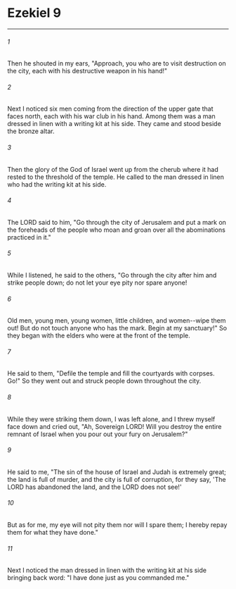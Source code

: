 # Ezekiel 9
***



###### 1 
Then he shouted in my ears, "Approach, you who are to visit destruction on the city, each with his destructive weapon in his hand!" 

###### 2 
Next I noticed six men coming from the direction of the upper gate that faces north, each with his war club in his hand. Among them was a man dressed in linen with a writing kit at his side. They came and stood beside the bronze altar. 

###### 3 
Then the glory of the God of Israel went up from the cherub where it had rested to the threshold of the temple. He called to the man dressed in linen who had the writing kit at his side. 

###### 4 
The LORD said to him, "Go through the city of Jerusalem and put a mark on the foreheads of the people who moan and groan over all the abominations practiced in it." 

###### 5 
While I listened, he said to the others, "Go through the city after him and strike people down; do not let your eye pity nor spare anyone! 

###### 6 
Old men, young men, young women, little children, and women--wipe them out! But do not touch anyone who has the mark. Begin at my sanctuary!" So they began with the elders who were at the front of the temple. 

###### 7 
He said to them, "Defile the temple and fill the courtyards with corpses. Go!" So they went out and struck people down throughout the city. 

###### 8 
While they were striking them down, I was left alone, and I threw myself face down and cried out, "Ah, Sovereign LORD! Will you destroy the entire remnant of Israel when you pour out your fury on Jerusalem?" 

###### 9 
He said to me, "The sin of the house of Israel and Judah is extremely great; the land is full of murder, and the city is full of corruption, for they say, 'The LORD has abandoned the land, and the LORD does not see!' 

###### 10 
But as for me, my eye will not pity them nor will I spare them; I hereby repay them for what they have done." 

###### 11 
Next I noticed the man dressed in linen with the writing kit at his side bringing back word: "I have done just as you commanded me."
